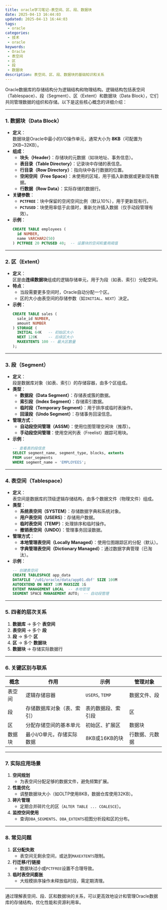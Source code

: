 ```yaml
---
title: oracle学习笔记-表空间、区、段、数据块
date: 2025-04-13 16:44:03
updated: 2025-04-13 16:44:03
tags:
 - oracle
categories:
 - 技术
 - oracle
keywords:
 - Oracle
 - 表空间
 - 区
 - 段
 - 数据块
description: 表空间、区、段、数据块的基础知识和关系
---
```

Oracle数据库的存储结构分为逻辑结构和物理结构。逻辑结构包括表空间（Tablespace）、段（Segment）、区（Extent）和数据块（Data Block），它们共同管理数据的组织和存储。以下是这些核心概念的详细介绍：

---

### **1. 数据块（Data Block）**
- **定义**：  
  数据块是Oracle中最小的I/O操作单元，通常大小为 **8KB**（可配置为2KB~32KB）。
- **组成**：
  - **块头（Header）**：存储块的元数据（如块地址、事务信息）。
  - **表目录（Table Directory）**：记录块中存储的表信息。
  - **行目录（Row Directory）**：指向块中各行数据的位置。
  - **空闲空间（Free Space）**：未使用的区域，用于插入新数据或更新现有数据。
  - **行数据（Row Data）**：实际存储的数据行。
- **关键参数**：
  - **`PCTFREE`**：块中保留的空闲空间比例（默认10%），用于更新现有行。
  - **`PCTUSED`**：块使用率低于此值时，重新允许插入数据（仅手动段管理有效）。
- **示例**：
  ```sql
  CREATE TABLE employees (
    id NUMBER,
    name VARCHAR2(50)
  ) PCTFREE 20 PCTUSED 40;  -- 设置块的空闲和重用阈值
  ```

---

### **2. 区（Extent）**
- **定义**：  
  区是由**连续数据块**组成的逻辑存储单元，用于为段（如表、索引）分配空间。
- **特点**：
  - 当段需要更多空间时，Oracle自动分配一个区。
  - 区的大小由表空间的存储参数（如`INITIAL`、`NEXT`）决定。
- **示例**：
  ```sql
  CREATE TABLE sales (
    sale_id NUMBER,
    amount NUMBER
  ) STORAGE (
    INITIAL 64K   -- 初始区大小
    NEXT 128K     -- 后续区大小
    MAXEXTENTS 100 -- 最大区数量
  );
  ```

---

### **3. 段（Segment）**
- **定义**：  
  段是数据库对象（如表、索引）的存储容器，由多个区组成。
- **类型**：
  - **数据段（Data Segment）**：存储表或簇的数据。
  - **索引段（Index Segment）**：存储索引数据。
  - **临时段（Temporary Segment）**：用于排序或临时表操作。
  - **回滚段（Undo Segment）**：存储事务回滚信息。
- **管理方式**：
  - **自动段空间管理（ASSM）**：使用位图管理空闲块（推荐）。
  - **手动段空间管理**：使用空闲列表（Freelist）跟踪可用块。
- **示例**：
  ```sql
  -- 查看表的段信息
  SELECT segment_name, segment_type, blocks, extents
  FROM user_segments
  WHERE segment_name = 'EMPLOYEES';
  ```

---

### **4. 表空间（Tablespace）**
- **定义**：  
  表空间是数据库的顶级逻辑存储结构，由多个数据文件（物理文件）组成。
- **类型**：
  - **系统表空间（SYSTEM）**：存储数据字典和系统对象。
  - **用户表空间（USERS）**：存储用户数据。
  - **临时表空间（TEMP）**：处理排序和临时操作。
  - **撤销表空间（UNDO）**：管理事务回滚数据。
- **管理方式**：
  - **本地管理表空间（Locally Managed）**：使用位图跟踪区的分配（默认）。
  - **字典管理表空间（Dictionary Managed）**：通过数据字典管理（已淘汰）。
- **示例**：
  ```sql
  -- 创建表空间
  CREATE TABLESPACE app_data
  DATAFILE '/u01/oracle/data/app01.dbf' SIZE 100M
  AUTOEXTEND ON NEXT 10M MAXSIZE 1G
  EXTENT MANAGEMENT LOCAL  -- 本地管理
  SEGMENT SPACE MANAGEMENT AUTO;  -- 自动段管理
  ```

---

### **5. 四者的层次关系**
1. **数据库** → 多个 **表空间**  
2. **表空间** → 多个 **段**  
3. **段** → 多个 **区**  
4. **区** → 多个 **数据块**  
5. **数据块** → 存储实际数据行

---

### **6. 关键区别与联系**
| **概念**   | **作用**                     | **示例**                  | **管理对象**       |
|------------|------------------------------|---------------------------|--------------------|
| 表空间     | 逻辑存储容器                 | `USERS`, `TEMP`           | 数据文件、段       |
| 段         | 存储数据库对象（表、索引）   | 表的数据段、索引段        | 区                 |
| 区         | 分配存储空间的基本单元       | 初始区、扩展区            | 数据块             |
| 数据块     | 最小I/O单元，存储实际数据    | 8KB或16KB的块             | 行数据、元数据     |

---

### **7. 实际应用场景**
1. **空间规划**  
   - 为表空间分配足够的数据文件，避免频繁扩展。
2. **性能优化**  
   - 调整数据块大小（如OLTP使用8KB，数据仓库使用32KB）。
3. **碎片管理**  
   - 定期合并碎片化的区（`ALTER TABLE ... COALESCE`）。
4. **监控空间使用**  
   - 查询`DBA_SEGMENTS`、`DBA_EXTENTS`视图分析段和区的分布。

---

### **8. 常见问题**
1. **区分配失败**  
   - 表空间无剩余空间，或达到`MAXEXTENTS`限制。
2. **行迁移/行链接**  
   - 数据块过小或`PCTFREE`设置不合理导致。
3. **临时表空间膨胀**  
   - 大规模排序操作未释放临时段，需定期清理。

---

通过理解表空间、段、区和数据块的关系，可以更高效地设计和管理Oracle数据库的存储结构，优化性能和资源利用率。
